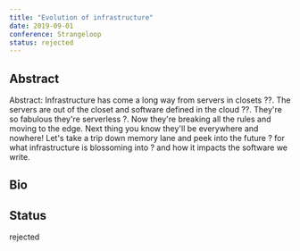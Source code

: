 ```yaml
---
title: "Evolution of infrastructure"
date: 2019-09-01
conference: Strangeloop
status: rejected
---
```


## Abstract
Abstract: Infrastructure has come a long way from servers in closets ??. The servers are out of the closet and software defined in the cloud ??. They're so fabulous they're serverless ?. Now they're breaking all the rules and moving to the edge. Next thing you know they'll be everywhere and nowhere! Let's take a trip down memory lane and peek into the future ? for what infrastructure is blossoming into ? and how it impacts the software we write.

## Bio


## Status
rejected
